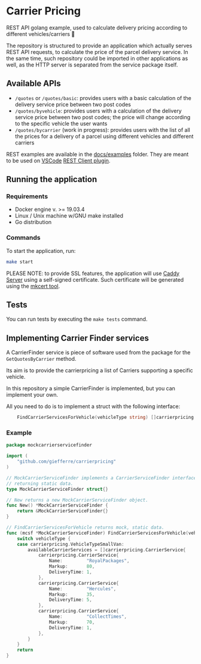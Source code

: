 # Carrier Pricing

REST API golang example, used to calculate delivery pricing according to different vehicles/carriers 🚚

The repository is structured to provide an application which actually serves REST API requests, to calculate the price of the parcel delivery service. In the same time, such repository could be imported in other applications as well, as the HTTP server is separated from the service package itself.

## Available APIs

- `/quotes` or `/quotes/basic`: provides users with a basic calculation of the delivery service price between two post codes
- `/quotes/byvehicle`: provides users with a calculation of the delivery service price between two post codes; the price will change according to the specific vehicle the user wants
- `/quotes/bycarrier` (work in progress): provides users with the list of all the prices for a delivery of a parcel using different vehicles and different carriers

REST examples are available in the [docs/examples](docs/examples) folder.
They are meant to be used on [VSCode](https://code.visualstudio.com) [REST Client plugin](https://github.com/Huachao/vscode-restclient).

## Running the application

### Requirements

- Docker engine v. >= 19.03.4
- Linux / Unix machine w/GNU make installed
- Go distribution

### Commands

To start the application, run:

```bash
make start
```

PLEASE NOTE: to provide SSL features, the application will use [Caddy Server](https://caddyserver.com/) using a self-signed certificate. Such certificate will be generated using the [mkcert tool](https://github.com/FiloSottile/mkcert).

## Tests

You can run tests by executing the `make tests` command.

## Implementing Carrier Finder services

A CarrierFinder service is piece of software used from the package for the `GetQuotesByCarrier` method.

Its aim is to provide the carrierpricing a list of Carriers supporting a specific vehicle.

In this repository a simple CarrierFinder is implemented, but you can implement your own.

All you need to do is to implement a struct with the following interface:

```go
    FindCarrierServicesForVehicle(vehicleType string) []carrierpricing.CarrierService
```

### Example

```go
package mockcarrierservicefinder

import (
	"github.com/giefferre/carrierpricing"
)

// MockCarrierServiceFinder implements a CarrierServiceFinder interface,
// returning static data.
type MockCarrierServiceFinder struct{}

// New returns a new MockCarrierServiceFinder object.
func New() *MockCarrierServiceFinder {
	return &MockCarrierServiceFinder{}
}

// FindCarrierServicesForVehicle returns mock, static data.
func (mcsf *MockCarrierServiceFinder) FindCarrierServicesForVehicle(vehicleType string) (availableCarrierServices []carrierpricing.CarrierService) {
	switch vehicleType {
	case carrierpricing.VehicleTypeSmallVan:
		availableCarrierServices = []carrierpricing.CarrierService{
			carrierpricing.CarrierService{
				Name:         "RoyalPackages",
				Markup:       80,
				DeliveryTime: 1,
			},
			carrierpricing.CarrierService{
				Name:         "Hercules",
				Markup:       35,
				DeliveryTime: 5,
			},
			carrierpricing.CarrierService{
				Name:         "CollectTimes",
				Markup:       70,
				DeliveryTime: 1,
			},
		}
	}
	return
}
```